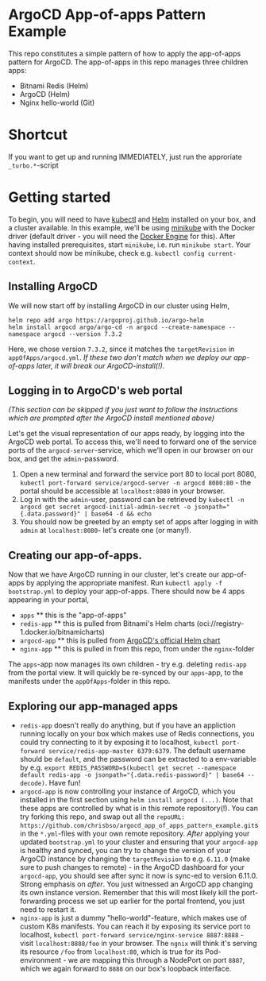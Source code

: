 # ArgoCD App-of-apps Pattern Example

This repo constitutes a simple pattern of how to apply the app-of-apps pattern for ArgoCD. The app-of-apps in this repo manages three children apps:
* Bitnami Redis (Helm)
* ArgoCD (Helm)
* Nginx hello-world (Git)

# Shortcut
If you want to get up and running IMMEDIATELY, just run the approriate `_turbo.*`-script

# Getting started
To begin, you will need to have [kubectl](https://kubernetes.io/docs/reference/kubectl/) and [Helm](https://helm.sh/docs/intro/install/) installed on your box, and a cluster available. In this example, we'll be using [minikube](https://minikube.sigs.k8s.io/docs/start/?arch=%2Fmacos%2Fx86-64%2Fstable%2Fbinary+download) with the Docker driver (default driver - you will need the [Docker Engine](https://docs.docker.com/engine/) for this). After having installed prerequisites, start `minikube`, i.e. run `minikube start`. Your context should now be minikube, check e.g. `kubectl config current-context`.

## Installing ArgoCD
We will now start off by installing ArgoCD in our cluster using Helm,
```
helm repo add argo https://argoproj.github.io/argo-helm
helm install argocd argo/argo-cd -n argocd --create-namespace --namespace argocd --version 7.3.2
```

Here, we chose version `7.3.2`, since it matches the `targetRevision` in `appOfApps/argocd.yml`. *If these two don't match when we deploy our app-of-apps later, it will break our ArgoCD-install(!)*.

## Logging in to ArgoCD's web portal
*(This section can be skipped if you just want to follow the instructions which are prompted after the ArgoCD install mentioned above)*

Let's get the visual representation of our apps ready, by logging into the ArgoCD web portal. To access this, we'll need to forward one of the service ports of the `argocd-server`-service, which we'll open in our browser on our box, and get the `admin`-password. 
1. Open a new terminal and forward the service port 80 to local port 8080, `kubectl port-forward service/argocd-server -n argocd 8080:80` - the portal should be accessible at `localhost:8080` in your browser.
2. Log in with the `admin`-user, password can be retrieved by `kubectl -n argocd get secret argocd-initial-admin-secret -o jsonpath="{.data.password}" | base64 -d && echo`
3. You should now be greeted by an empty set of apps after logging in with `admin` at `localhost:8080`- let's create one (or many!).

## Creating our app-of-apps.
Now that we have ArgoCD running in our cluster, let's create our app-of-apps by applying the appropriate manifest. Run `kubectl apply -f bootstrap.yml` to deploy your app-of-apps. There should now be 4 apps appearing in your portal,
 * `apps`
  ** this is the "app-of-apps"
 * `redis-app`
  ** this is pulled from Bitnami's Helm charts (oci://registry-1.docker.io/bitnamicharts)
 * `argocd-app`
  ** this is pulled from [ArgoCD's official Helm chart](https://argoproj.github.io/argo-helm)
 * `nginx-app`
  ** this is pulled in from this repo, from under the `nginx`-folder

The `apps`-app now manages its own children - try e.g. deleting `redis-app` from the portal view. It will quickly be re-synced by our `apps`-app, to the manifests under the `appOfApps`-folder in this repo.

## Exploring our app-managed apps
  * `redis-app` doesn't really do anything, but if you have an appliction running locally on your box which makes use of Redis connections, you could try connecting to it by exposing it to localhost, `kubectl port-forward service/redis-app-master 6379:6379`. The default username should be `default`, and the password can be extracted to a env-variable by e.g. `export REDIS_PASSWORD=$(kubectl get secret --namespace default redis-app -o jsonpath="{.data.redis-password}" | base64 --decode)`. Have fun!
  * `argocd-app` is now controlling your instance of ArgoCD, which you installed in the first section using `helm install argocd (...)`. Note that these apps are controlled by what is in this remote repository(!). You can try forking this repo, and swap out all the `repoURL: https://github.com/chrisbso/argocd_app_of_apps_pattern_example.git`s in the `*.yml`-files with your own remote repository. *After* applying your updated `bootstrap.yml` to your cluster and ensuring that your `argocd-app` is healthy and synced, you can try to change the version of your ArgoCD instance by changing the `targetRevision` to e.g. `6.11.0` (make sure to push changes to remote) - in the ArgoCD dashboard for your `argocd-app`, you should see after sync it now is sync-ed to version 6.11.0. Strong emphasis on *after*. You just witnessed an ArgoCD app changing its own instance version. Remember that this will most likely kill the port-forwarding process we set up earlier for the portal frontend, you just need to restart it.
  * `nginx-app` is just a dummy "hello-world"-feature, which makes use of custom K8s manifests. You can reach it by exposing its service port to localhost, `kubectl port-forward service/nginx-service 8887:8888` - visit `localhost:8888/foo` in your browser. The `ngnix` will think it's serving its resource `/foo` from `localhost:80`, which is true for its Pod-environment - we are mapping this through a NodePort on port `8887`, which we again forward to `8888` on our box's loopback interface. 

